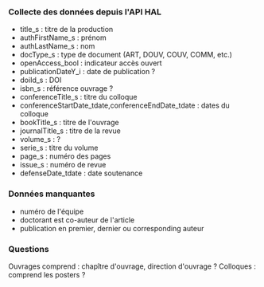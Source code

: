 ### Collecte des données depuis l'API HAL

- title_s : titre de la production
- authFirstName_s : prénom
- authLastName_s : nom
- docType_s : type de document (ART, DOUV, COUV, COMM, etc.)
- openAccess_bool : indicateur accès ouvert
- publicationDateY_i : date de publication ?
- doiId_s : DOI
- isbn_s : référence ouvrage ?
- conferenceTitle_s : titre du colloque
- conferenceStartDate_tdate,conferenceEndDate_tdate : dates du colloque
- bookTitle_s : titre de l'ouvrage
- journalTitle_s : titre de la revue
- volume_s : ?
- serie_s : titre du volume
- page_s : numéro des pages
- issue_s : numéro de revue
- defenseDate_tdate : date soutenance

### Données manquantes

- numéro de l'équipe
- doctorant est co-auteur de l'article
- publication en premier, dernier ou corresponding auteur

### Questions

Ouvrages comprend : chapître d'ouvrage, direction d'ouvrage ?
Colloques : comprend les posters ?